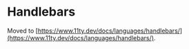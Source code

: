 # Handlebars

Moved to [https://www.11ty.dev/docs/languages/handlebars/](https://www.11ty.dev/docs/languages/handlebars/).
